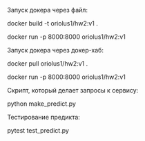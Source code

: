 Запуск докера через файл:

docker build -t oriolus1/hw2:v1 .

docker run -p 8000:8000 oriolus1/hw2:v1


Запуск докера через докер-хаб:

docker pull oriolus1/hw2:v1 .

docker run -p 8000:8000 oriolus1/hw2:v1


Скрипт, который делает запросы к сервису:

python make_predict.py 


Тестирование предикта:

pytest test_predict.py
